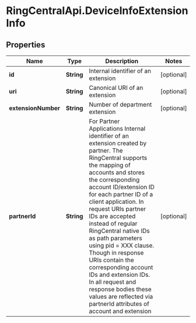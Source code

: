# RingCentralApi.DeviceInfoExtensionInfo

## Properties
Name | Type | Description | Notes
------------ | ------------- | ------------- | -------------
**id** | **String** | Internal identifier of an extension | [optional] 
**uri** | **String** | Canonical URI of an extension | [optional] 
**extensionNumber** | **String** | Number of department extension | [optional] 
**partnerId** | **String** | For Partner Applications Internal identifier of an extension created by partner. The RingCentral supports the mapping of accounts and stores the corresponding account ID/extension ID for each partner ID of a client application. In request URIs partner IDs are accepted instead of regular RingCentral native IDs as path parameters using pid = XXX clause. Though in response URIs contain the corresponding account IDs and extension IDs. In all request and response bodies these values are reflected via partnerId attributes of account and extension | [optional] 


